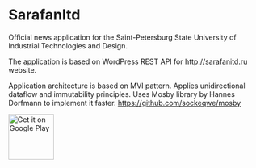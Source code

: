 # SarafanItd
Official news application for the Saint-Petersburg State University of Industrial Technologies and Design.

The application is based on WordPress REST API for http://sarafanitd.ru website.

Application architecture is based on MVI pattern. Applies unidirectional dataflow and immutability principles.
Uses Mosby library by Hannes Dorfmann to implement it faster. https://github.com/sockeqwe/mosby 

<a href="https://play.google.com/store/apps/details?id=ru.itd.sarafan" target="_blank">
<img src="https://play.google.com/intl/en_us/badges/images/generic/en-play-badge.png" alt="Get it on Google Play" height="90"/></a>

